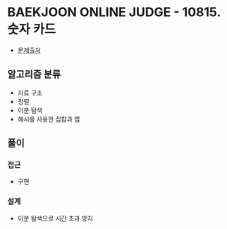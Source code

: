 # BAEKJOON ONLINE JUDGE - 10815. 숫자 카드

- [문제출처](https://www.acmicpc.net/problem/10815 '10815. 숫자 카드')

## 알고리즘 분류

- 자료 구조
- 정렬
- 이분 탐색
- 해시를 사용한 집합과 맵

## 풀이

### 접근

- 구현

### 설계

- 이분 탐색으로 시간 초과 방지

